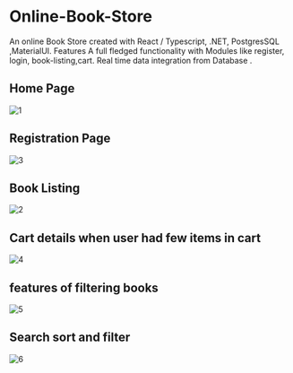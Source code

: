 # Online-Book-Store
An online Book Store created with React / Typescript, .NET, PostgresSQL ,MaterialUI.
Features
A full fledged functionality with Modules like register, login, book-listing,cart. 
Real time data integration from Database .

## Home Page
![1](https://user-images.githubusercontent.com/70951531/178002357-bb65a8b9-e92e-4d69-be0d-46f37a9fa061.png)

## Registration Page
![3](https://user-images.githubusercontent.com/70951531/178004152-1d72e893-547c-48d6-a3e8-8cfbd241d525.png)

## Book Listing 
![2](https://user-images.githubusercontent.com/70951531/178002744-ef6b9484-b731-4c90-b048-4c26c080514f.png)

## Cart details when user had few items in cart
![4](https://user-images.githubusercontent.com/70951531/178004381-fd1b8781-d314-426f-b230-077c67e51eba.png)

## features of filtering books
![5](https://user-images.githubusercontent.com/70951531/178004580-c2d48acb-c562-4696-b1ee-fc88a0461eae.png)

## Search sort and filter
![6](https://user-images.githubusercontent.com/70951531/178004821-afec5f15-6b3f-47af-9736-ef1e3d9ab9ae.png)


